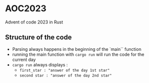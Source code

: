 # AOC2023
Advent of code 2023 in Rust

## Structure of the code
- Parsing always happens in the beginning of the `main`` function
- running the main function with `cargo run` will run the code for the current day
- `cargo run` always displays : 
    - `first_star : "answer of the day 1st star"`
    - `second star : "answer of the day 2nd star"`